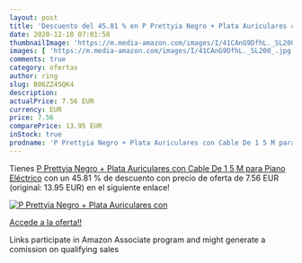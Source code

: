 ```yaml
---
layout: post
title: 'Descuento del 45.81 % en P Prettyia Negro + Plata Auriculares con'
date: 2020-12-10 07:01:58
thumbnailImage: 'https://m.media-amazon.com/images/I/41CAnG9DfhL._SL200_.jpg'
images: [ 'https://m.media-amazon.com/images/I/41CAnG9DfhL._SL200_.jpg' ]
comments: true
category: ofertas
author: ring
slug: B06ZZ45QK4
description:
actualPrice: 7.56 EUR
currency: EUR
price: 7.56
comparePrice: 13.95 EUR
inStock: true
prodname: 'P Prettyia Negro + Plata Auriculares con Cable De 1 5 M para Piano Eléctrico'
---
```


Tienes [P Prettyia Negro + Plata Auriculares con Cable De 1 5 M para Piano Eléctrico](https://www.amazon.es/dp/B06ZZ45QK4/?tag=tolees-21) con un 45.81 % de descuento con precio de oferta de 7.56 EUR (original: 13.95 EUR) en el siguiente enlace!

[![P Prettyia Negro + Plata Auriculares con](https://m.media-amazon.com/images/I/41CAnG9DfhL._SL200_.jpg)](https://www.amazon.es/dp/B06ZZ45QK4/?tag=tolees-21)

[Accede a la oferta!!](https://www.amazon.es/dp/B06ZZ45QK4/?tag=tolees-21)

Links participate in Amazon Associate program and might generate a comission on qualifying sales



